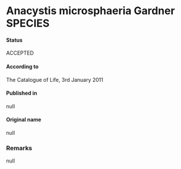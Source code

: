 Anacystis microsphaeria Gardner SPECIES
=======

#### Status
ACCEPTED

#### According to
The Catalogue of Life, 3rd January 2011

#### Published in
null

#### Original name
null

### Remarks
null